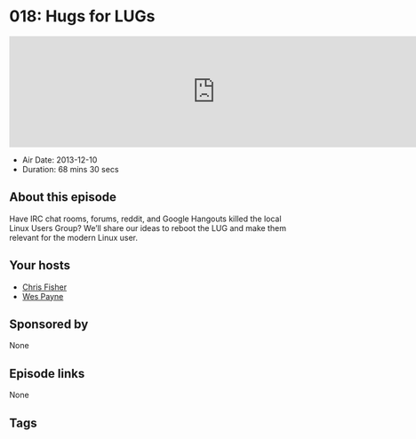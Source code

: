 # 018: Hugs for LUGs

<iframe src="https://player.fireside.fm/v2/RUkczH-V+nNQc-8j5?theme=dark" width="740" height="200" frameborder="0" scrolling="no"></iframe>

* Air Date: 2013-12-10
* Duration: 68 mins 30 secs

## About this episode

Have IRC chat rooms, forums, reddit, and Google Hangouts killed the local Linux Users Group? We’ll share our ideas to reboot the LUG and make them relevant for the modern Linux user.

## Your hosts
* [Chris Fisher](https://linuxunplugged.com/hosts/chrislas)
* [Wes Payne](https://linuxunplugged.com/hosts/wes)

## Sponsored by

None



## Episode links

None



## Tags

